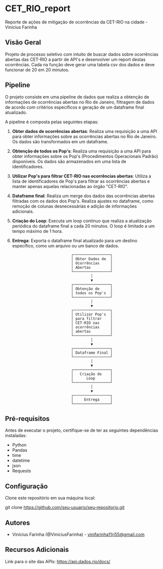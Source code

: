 # CET_RIO_report
Reporte de ações de mitigação de ocorrências da CET-RIO na cidade - Vinícius Farinha

## Visão Geral

Projeto de processo seletivo com intuito de buscar dados sobre ocorrências abertas das CET-RIO a partir de API's e desenvolver um report destas ocorrências.
Cada na função deve gerar uma tabela csv dos dados e deve funcionar de 20 em 20 minutos.

## Pipeline

O projeto consiste em uma pipeline de dados que realiza a obtenção de informações de ocorrências abertas no Rio de Janeiro, filtragem de dados de acordo com critérios específicos e geração de um dataframe final atualizado.

A pipeline é composta pelas seguintes etapas:

1. **Obter dados de ocorrências abertas**: Realiza uma requisição a uma API para obter informações sobre as ocorrências abertas no Rio de Janeiro. Os dados são transformados em um dataframe.

2. **Obtenção de todos os Pop's**: Realiza uma requisição a uma API para obter informações sobre os Pop's (Procedimentos Operacionais Padrão) disponíveis. Os dados são armazenados em uma lista de identificadores.

3. **Utilizar Pop's para filtrar CET-RIO nas ocorrências abertas**: Utiliza a lista de identificadores de Pop's para filtrar as ocorrências abertas e manter apenas aquelas relacionadas ao órgão "CET-RIO".

4. **Dataframe final**: Realiza um merge dos dados das ocorrências abertas filtradas com os dados dos Pop's. Realiza ajustes no dataframe, como remoção de colunas desnecessárias e adição de informações adicionais.

5. **Criação do Loop**: Executa um loop contínuo que realiza a atualização periódica do dataframe final a cada 20 minutos. O loop é limitado a um tempo máximo de 1 hora.

6. **Entrega**: Exporta o dataframe final atualizado para um destino específico, como um arquivo ou um banco de dados.


                                  ┌─────────────────┐
                                  │ Obter Dados de  │
                                  │ Ocorrências     │
                                  │ Abertas         │
                                  └─────────────────┘
                                           │
                                           ▼
                                  ┌─────────────────┐
                                  │ Obtenção de     │
                                  │ todos os Pop's  │
                                  └─────────────────┘
                                           │
                                           ▼
                                  ┌─────────────────┐
                                  │ Utilizar Pop's  │
                                  │ para filtrar    │
                                  │ CET-RIO nas     │
                                  │ ocorrências     │
                                  │ abertas         │
                                  └─────────────────┘
                                           │
                                           ▼
                                  ┌─────────────────┐
                                  │ Dataframe Final │
                                  └─────────────────┘
                                           │
                                           ▼
                                  ┌─────────────────┐
                                  │   Criação do    │
                                  │      Loop       │
                                  └─────────────────┘
                                           │
                                           ▼
                                  ┌─────────────────┐
                                  │     Entrega     │
                                  └─────────────────┘

   

## Pré-requisitos

Antes de executar o projeto, certifique-se de ter as seguintes dependências instaladas:

- Python 
- Pandas
- time
- datetime
- json
- Requests 

## Configuração

Clone este repositório em sua máquina local:
   
git clone https://github.com/seu-usuario/seu-repositorio.git

## Autores

- Vinícius Farinha (@ViniciusFarinha) - [vinifarinha11rj55@gmail.com](mailto:vinifarinha11rj55@gmail.com)

## Recursos Adicionais

Link para o site das APIs: https://api.dados.rio/docs/
